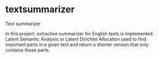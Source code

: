 # textsummarizer
Text summarizer

In this project, extractive summarizer for English texts is implemented. 
Latent Semantic Analysis or Latent Dirichlet Allocation used to find important parts in a given text and return a shorter version that only contains those parts.
